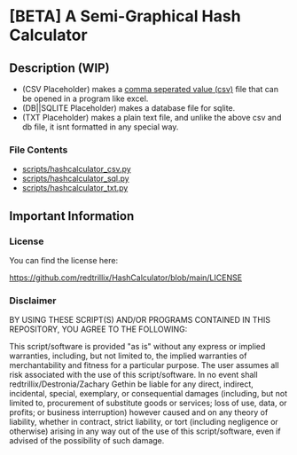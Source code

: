 # [BETA] A Semi-Graphical Hash Calculator

## Description (WIP)
- (CSV Placeholder) makes a [comma seperated value (csv)](https://en.wikipedia.org/wiki/Comma-separated_values) file that can be opened in a program like excel.
- (DB||SQLITE Placeholder) makes a database file for sqlite.
- (TXT Placeholder) makes a plain text file, and unlike the above csv and db file, it isnt formatted in any special way.

### File Contents
- [scripts/hashcalculator_csv.py](https://github.com/redtrillix/HashCalculator/blob/main/scripts/hashcalculator_csv.py)
- [scripts/hashcalculator_sql.py](https://github.com/redtrillix/HashCalculator/blob/main/scripts/hashcalculator_sql.py)
- [scripts/hashcalculator_txt.py](https://github.com/redtrillix/HashCalculator/blob/main/scripts/hashcalculator_txt.py)

## Important Information
### License
You can find the license here:

https://github.com/redtrillix/HashCalculator/blob/main/LICENSE

### Disclaimer
BY USING THESE SCRIPT(S) AND/OR PROGRAMS CONTAINED IN THIS REPOSITORY, YOU AGREE TO THE FOLLOWING:

This script/software is provided "as is" without any express or implied warranties, including, but not limited to, the implied warranties of merchantability and fitness for a particular purpose. The user assumes all risk associated with the use of this script/software. In no event shall redtrillix/Destronia/Zachary Gethin be liable for any direct, indirect, incidental, special, exemplary, or consequential damages (including, but not limited to, procurement of substitute goods or services; loss of use, data, or profits; or business interruption) however caused and on any theory of liability, whether in contract, strict liability, or tort (including negligence or otherwise) arising in any way out of the use of this script/software, even if advised of the possibility of such damage.

